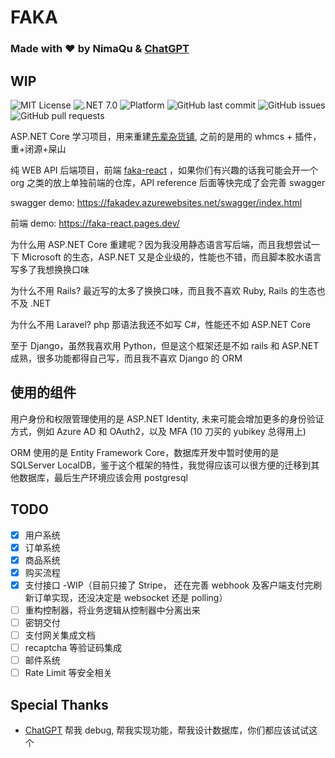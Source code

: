 # FAKA

### Made with ❤️ by NimaQu & [ChatGPT](https://openai.com/blog/chatgpt/)

## WIP

![MIT License](https://img.shields.io/github/license/NimaQu/FAKA)
![.NET 7.0](https://img.shields.io/badge/.NET-7.0-blue)
![Platform](https://img.shields.io/badge/platform-Windows%20%7C%20Linux-lightgrey)
![GitHub last commit](https://img.shields.io/github/last-commit/NimaQu/FAKA)
![GitHub issues](https://img.shields.io/github/issues/NimaQu/FAKA)
![GitHub pull requests](https://img.shields.io/github/issues-pr/NimaQu/FAKA)

ASP.NET Core 学习项目，用来重建[先辈杂货铺](https://shop.114514.cloud), 之前的是用的 whmcs + 插件，重+闭源+屎山

纯 WEB API 后端项目，前端 [faka-react](https://github.com/sun00108/faka-react) ，如果你们有兴趣的话我可能会开一个 org
之类的放上单独前端的仓库，API reference 后面等快完成了会完善 swagger

swagger demo: https://fakadev.azurewebsites.net/swagger/index.html

前端 demo: https://faka-react.pages.dev/

为什么用 ASP.NET Core 重建呢？因为我没用静态语言写后端，而且我想尝试一下 Microsoft 的生态，ASP.NET
又是企业级的，性能也不错，而且脚本胶水语言写多了我想换换口味

为什么不用 Rails? 最近写的太多了换换口味，而且我不喜欢 Ruby, Rails 的生态也不及 .NET

为什么不用 Laravel? php 那语法我还不如写 C#，性能还不如 ASP.NET Core

至于 Django，虽然我喜欢用 Python，但是这个框架还是不如 rails 和 ASP.NET 成熟，很多功能都得自己写，而且我不喜欢 Django 的 ORM

## 使用的组件

用户身份和权限管理使用的是 ASP.NET Identity, 未来可能会增加更多的身份验证方式，例如 Azure AD 和 OAuth2，以及 MFA (10 刀买的
yubikey 总得用上)

ORM 使用的是 Entity Framework Core，数据库开发中暂时使用的是 SQLServer LocalDB，鉴于这个框架的特性，我觉得应该可以很方便的迁移到其他数据库，最后生产环境应该会用
postgresql

## TODO

- [x] 用户系统
- [x] 订单系统
- [x] 商品系统
- [x] 购买流程
- [x] 支付接口 -WIP（目前只接了 Stripe， 还在完善 webhook 及客户端支付完刷新订单实现，还没决定是 websocket 还是 polling）
- [ ] 重构控制器，将业务逻辑从控制器中分离出来
- [ ] 密钥交付
- [ ] 支付网关集成文档
- [ ] recaptcha 等验证码集成
- [ ] 邮件系统
- [ ] Rate Limit 等安全相关

## Special Thanks

- [ChatGPT](https://openai.com/blog/chatgpt/) 帮我 debug, 帮我实现功能，帮我设计数据库，你们都应该试试这个
